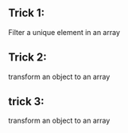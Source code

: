 ## Trick 1:

Filter a unique element in an array

## Trick 2:

transform an object to an array

## trick 3:

transform an object to an array
